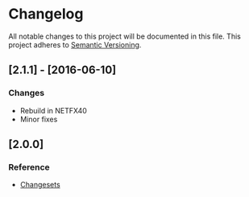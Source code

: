 ﻿# Changelog
All notable changes to this project will be documented in this file.
This project adheres to [Semantic Versioning](http://semver.org/).

## [2.1.1] - [2016-06-10]
### Changes
- Rebuild in NETFX40
- Minor fixes

## [2.0.0]
### Reference
 - [Changesets](http://windowsformsaero.codeplex.com/SourceControl/list/changesets)